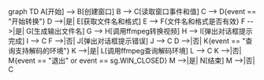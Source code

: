 graph TD
A[开始] --> B[创建窗口]
B --> C[读取窗口事件和值]
C --> D{event == "开始转换"}
D -->|是| E[获取文件名和格式]
E --> F{文件名和格式是否有效}
F -->|是| G[生成输出文件名]
G --> H[调用ffmpeg转换视频]
H --> I[弹出对话框提示完成]
I --> C
F -->|否| J[弹出对话框提示错误]
J --> C
D -->|否| K{event == "查询支持解码的环境"}
K -->|是| L[调用ffmpeg查询解码环境]
L --> C
K -->|否| M{event == "退出" or event == sg.WIN_CLOSED}
M -->|是| N[结束]
M -->|否| C
